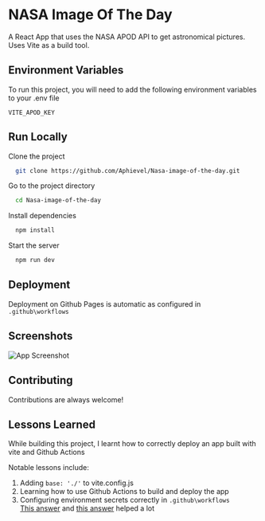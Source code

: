 # NASA Image Of The Day

A React App that uses the NASA APOD API to get astronomical pictures. Uses Vite as a build tool.

## Environment Variables

To run this project, you will need to add the following environment variables to your .env file

`VITE_APOD_KEY`

## Run Locally

Clone the project

```bash
  git clone https://github.com/Aphievel/Nasa-image-of-the-day.git
```

Go to the project directory

```bash
  cd Nasa-image-of-the-day
```

Install dependencies

```bash
  npm install
```

Start the server

```bash
  npm run dev
```

## Deployment

Deployment on Github Pages is automatic as configured in `.github\workflows`

## Screenshots

![App Screenshot](https://user-images.githubusercontent.com/83160024/202983410-cf688536-b44e-4565-8cc9-a4979f492347.png)

## Contributing

Contributions are always welcome!

## Lessons Learned

While building this project, I learnt how to correctly deploy an app built with vite and Github Actions  

Notable lessons include:  
1. Adding `base: './'` to vite.config.js
2. Learning how to use Github Actions to build and deploy the app
2. Configuring environment secrets correctly in `.github\workflows`<br>
[This answer](https://stackoverflow.com/questions/53648652/how-to-use-environment-variables-in-github-page) and [this answer](https://stackoverflow.com/questions/66398572/cannot-access-environment-secrets-variables-passing-it-from-gh-pages-to-reactapp/66629983#66629983) helped a lot
